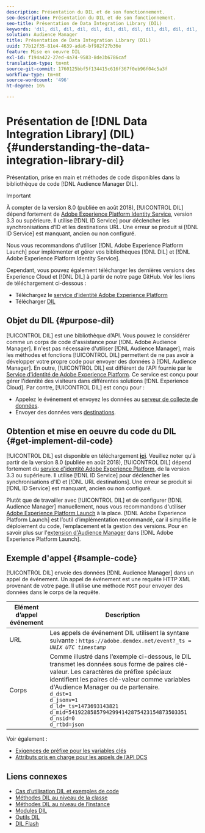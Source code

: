 ```yaml
---
description: Présentation du DIL et de son fonctionnement.
seo-description: Présentation du DIL et de son fonctionnement.
seo-title: Présentation de Data Integration Library (DIL)
keywords: 'dil, dil, dil, dil, dil, dil, dil, dil, dil, dil, dil, dil, dil, dil, dil, dil, dil, dil, dil, dil, dil, dil, dil, dil, dil, dil, dil, dil, dil, dil, dil, dil, dil, dil, dil, dil, dil, dil l, '
solution: Audience Manager
title: Présentation de Data Integration Library (DIL)
uuid: 77b12f35-81e4-4639-ada6-bf982f27b36e
feature: Mise en oeuvre DIL
exl-id: f194a422-27ed-4a74-9583-8de3b6786caf
translation-type: tm+mt
source-git-commit: 1760125bbf5f134415c616f367f0eb96f04c5a3f
workflow-type: tm+mt
source-wordcount: '496'
ht-degree: 16%

---
```


# Présentation de [!DNL Data Integration Library] (DIL){#understanding-the-data-integration-library-dil}

Présentation, prise en main et méthodes de code disponibles dans la bibliothèque de code [!DNL Audience Manager DIL].

>[!IMPORTANT]
>
>À compter de la version 8.0 (publiée en août 2018), [!UICONTROL DIL] dépend fortement de [Adobe Experience Platform Identity Service](https://docs.adobe.com/content/help/fr-FR/id-service/using/home.html), version 3.3 ou supérieure. Il utilise [!DNL ID Service] pour déclencher les synchronisations d’ID et les destinations URL. Une erreur se produit si [!DNL ID Service] est manquant, ancien ou non configuré.
>
>Nous vous recommandons d&#39;utiliser [!DNL Adobe Experience Platform Launch] pour implémenter et gérer vos bibliothèques [!DNL DIL] et [!DNL Adobe Experience Platform Identity Service].

Cependant, vous pouvez également télécharger les dernières versions des Experience Cloud et [!DNL DIL] à partir de notre page GitHub. Voir les liens de téléchargement ci-dessous :

* Téléchargez le [service d’identité Adobe Experience Platform](https://github.com/Adobe-Marketing-Cloud/id-service/releases)
* Télécharger [DIL](https://github.com/Adobe-Marketing-Cloud/dil/releases)

## Objet du DIL {#purpose-dil}

[!UICONTROL DIL] est une bibliothèque d’API. Vous pouvez le considérer comme un corps de code d&#39;assistance pour [!DNL Adobe Audience Manager]. Il n&#39;est pas nécessaire d&#39;utiliser [!DNL Audience Manager], mais les méthodes et fonctions [!UICONTROL DIL] permettent de ne pas avoir à développer votre propre code pour envoyer des données à [!DNL Audience Manager]. En outre, [!UICONTROL DIL] est différent de l&#39;API fournie par le [Service d&#39;identité de Adobe Experience Platform](https://docs.adobe.com/content/help/en/id-service/using/home.html). Ce service est conçu pour gérer l&#39;identité des visiteurs dans différentes solutions [!DNL Experience Cloud]. Par contre, [!UICONTROL DIL] est conçu pour :

* Appelez le événement et envoyez les données au [serveur de collecte de données](../reference/system-components/components-data-collection.md).
* Envoyer des données vers [destinations](../features/destinations/destinations.md).

## Obtention et mise en oeuvre du code du DIL {#get-implement-dil-code}

[!UICONTROL DIL] est disponible en téléchargement  **[ici](https://github.com/Adobe-Marketing-Cloud/dil/releases)**. Veuillez noter qu&#39;à partir de la version 8.0 (publiée en août 2018), [!UICONTROL DIL] dépend fortement du [service d&#39;identité Adobe Experience Platform](https://docs.adobe.com/content/help/en/id-service/using/home.html), de la version 3.3 ou supérieure. Il utilise [!DNL ID Service] pour déclencher les synchronisations d&#39;ID et [!DNL URL destinations]. Une erreur se produit si [!DNL ID Service] est manquant, ancien ou non configuré.

Plutôt que de travailler avec [!UICONTROL DIL] et de configurer [!DNL Audience Manager] manuellement, nous vous recommandons d&#39;utiliser [Adobe Experience Platform Launch](https://experienceleague.adobe.com/docs/launch/using/home.html) à la place. [!DNL Adobe Experience Platform Launch] est l’outil d’implémentation recommandé, car il simplifie le déploiement du code, l’emplacement et la gestion des versions. Pour en savoir plus sur l&#39;[extension d&#39;Audience Manager](https://experienceleague.adobe.com/docs/launch/using/extensions-ref/adobe-extension/audience-manager/overview.html) dans [!DNL Adobe Experience Platform Launch].

## Exemple d&#39;appel {#sample-code}

[!UICONTROL DIL] envoie des données  [!DNL Audience Manager] dans un appel de événement. Un appel de événement est une requête HTTP XML provenant de votre page. Il utilise une méthode `POST` pour envoyer des données dans le corps de la requête.

| Elément d’appel événement | Description |
|--- |--- |
| URL | Les appels de événement DIL utilisent la syntaxe suivante : `https://adobe.demdex.net/event?_ts =` *`UNIX UTC timestamp`* |
| Corps | Comme illustré dans l’exemple ci-dessous, le DIL transmet les données sous forme de paires clé-valeur. Les caractères de préfixe spéciaux identifient les paires clé-valeur comme variables d&#39;Audience Manager ou de partenaire.<br>`d_dst=1`<br>`d_jsonv=1`<br>`d_ld=_ts=1473693143821`<br>`d_mid=54192285857942994142875423154873503351`<br>`d_nsid=0`<br>`d_rtbd=json`<br> |

Voir également :
* [Exigences de préfixe pour les variables clés](../features/traits/trait-variable-prefixes.md)
* [Attributs pris en charge pour les appels de l’API DCS](../api/dcs-intro/dcs-api-reference/dcs-keys.md)

## Liens connexes

* [Cas d’utilisation DIL et exemples de code](/help/using/dil/dil-use-cases.md)
* [Méthodes DIL au niveau de la classe ](/help/using/dil/dil-class-overview/dil-start.md)
* [Méthodes DIL au niveau de l’instance](/help/using/dil/dil-instance-methods.md)
* [Modules DIL](/help/using/dil/dil-modules.md)
* [Outils DIL](/help/using/dil/dil-tools.md)
* [DIL Flash](/help/using/dil/dil-flash.md)
